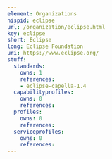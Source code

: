 ```yaml
---
element: Organizations
nispid: eclipse
url: /organization/eclipse.html
key: eclipse
short: Eclipse
long: Eclipse Foundation
uri: https://www.eclipse.org/
stuff:
  standards:
    owns: 1
    references:
    - eclipse-capella-1.4
  capabilityprofiles:
    owns: 0
    references:
  profiles:
    owns: 0
    references:
  serviceprofiles:
    owns: 0
    references:
---
```

